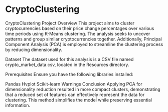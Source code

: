 # CryptoClustering
CryptoClustering
Project Overview
This project aims to cluster cryptocurrencies based on their price change percentages over various time periods using K-Means clustering. The analysis seeks to uncover patterns and group similar cryptocurrencies together. Additionally, Principal Component Analysis (PCA) is employed to streamline the clustering process by reducing dimensionality.

Dataset
The dataset used for this analysis is a CSV file named crypto_market_data.csv, located in the Resources directory.

Prerequisites
Ensure you have the following libraries installed:

Pandas
Hvplot
Scikit-learn
Warnings
Conclusion
Applying PCA for dimensionality reduction resulted in more compact clusters, demonstrating that a reduced set of features can effectively represent the data for clustering. This method simplifies the model while preserving essential information.
